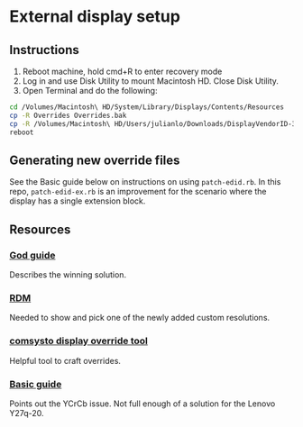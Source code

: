 # External display setup

## Instructions

1. Reboot machine, hold cmd+R to enter recovery mode
2. Log in and use Disk Utility to mount Macintosh HD. Close Disk Utility.
3. Open Terminal and do the following:
```bash
cd /Volumes/Macintosh\ HD/System/Library/Displays/Contents/Resources
cp -R Overrides Overrides.bak
cp -R /Volumes/Macintosh\ HD/Users/julianlo/Downloads/DisplayVendorID-30ae Overrides/
reboot
```

## Generating new override files

See the Basic guide below on instructions on using `patch-edid.rb`. In this repo, `patch-edid-ex.rb` is an improvement for the scenario where the display has a single extension block.

## Resources

### [God guide](https://forums.macrumors.com/threads/guide-fixing-external-monitor-scaling-and-fuzziness-issues-with-mbp-and-osx.2179968/page-2)

Describes the winning solution.

### [RDM](https://github.com/avibrazil/RDM)

Needed to show and pick one of the newly added custom resolutions.

### [comsysto display override tool](https://comsysto.github.io/Display-Override-PropertyList-File-Parser-and-Generator-with-HiDPI-Support-For-Scaled-Resolutions/)

Helpful tool to craft overrides.

### [Basic guide](https://spin.atomicobject.com/2018/08/24/macbook-pro-external-monitor-display-problem/)

Points out the YCrCb issue. Not full enough of a solution for the Lenovo Y27q-20.

